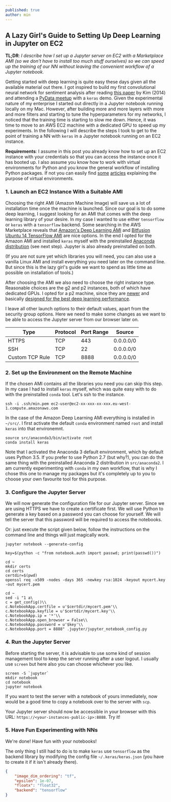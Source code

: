 ```yaml
---
published: true
author: min
---
```


## A Lazy Girl's Guide to Setting Up Deep Learning in Jupyter on EC2

**TL;DR**: _I describe how I set up a Jupyter server on EC2 with a Marketplace AMI (so we don't have to install too much stuff ourselves) so we can speed up the training of our NN without leaving the convenient workflow of a Jupyter notebook._

Getting started with deep learning is quite easy these days given all the available material out there. I got inspired to build my first convolutional neural network for sentiment analysis after reading [this paper](https://arxiv.org/abs/1408.5882) by Kim (2014) and attending a [PyData meetup](http://www.slideshare.net/textkernel/practical-deep-learning-for-nlp) with a `keras` demo. 
Given the experimental nature of my enterprise I started out directly in a Jupyter notebook running locally on my Mac. However, after building more and more layers with more and more filters and starting to tune the hyperparameters for my networks, I noticed that the training time is starting to slow me down. Hence, it was time to move to an AWS EC2 machine with a dedicated GPU to speed up my experiments. In the following I will describe the steps I took to get to the point of training a NN with `keras` in a Jupyter notebook running on an EC2 instance. 

**Requirements**: I assume in this post you already know how to set up an EC2 instance with your credentials so that you can access the instance once it has booted up. I also assume you know how to work with virtual environments for Python and you know the general workflow of installing Python packages. If not you can easily find [some](https://realpython.com/blog/python/python-virtual-environments-a-primer/) [articles](http://www.simononsoftware.com/virtualenv-tutorial-part-2/) explaining the purpose of virtual environments.


### 1. Launch an EC2 Instance With a Suitable AMI

Choosing the right AMI (Amazon Machine Image) will save us a lot of installation time once the machine is launched. Since our goal is to do some deep learning, I suggest looking for an AMI that comes with the deep learning library of your desire. In my case I wanted to use either `tensorflow` or `keras` with a `tensorflow` backend. Some searching in the AWS Marketplace reveals that [Amazon's Deep Learning AMI](https://aws.amazon.com/marketplace/pp/B01M0AXXQB) and [Bitfusion Ubuntu 14 TensorFlow AMI](https://aws.amazon.com/marketplace/pp/B01EYKBEQ0) are nice options. In the end I opted for the Amazon AMI and installed `keras` myself with the preinstalled [Anaconda distribution](https://www.continuum.io/downloads) (see next step). Jupyter is also already preinstalled on both. 

(If you are not sure yet which libraries you will need, you can also use a vanilla Linux AMI and install everything you need later on the command line. But since this is the lazy girl's guide we want to spend as little time as possible on installation of tools.)

After choosing the AMI we also need to choose the right instance type. Reasonable choices are the g2 and p2 instances, both of which have dedicated GPUs. I opted for a p2 machine, since they are [newer](https://aws.amazon.com/blogs/aws/new-p2-instance-type-for-amazon-ec2-up-to-16-gpus/) and basically [designed for the best deep learning performance](http://www.bitfusion.io/2016/11/03/quick-comparison-of-tensorflow-gpu-performance-on-aws-p2-and-g2-instances/).

I leave all other launch options to their default values, apart from the security group options. Here we need to make some changes as we want to be able to access the Jupyter server from our browser later on.

| Type		| Protocol	| Port Range	| Source |
|-----------|-----------|---------------|--------|
| HTTPS		| TCP		| 443			|0.0.0.0/0	|
| SSH		| TCP		| 22			|0.0.0.0/0	|
| Custom TCP Rule	|TCP	|8888		|0.0.0.0/0	|


### 2. Set up the Environment on the Remote Machine

If the chosen AMI contains all the libraries you need you can skip this step. In my case I had to install `keras` myself, which was quite easy with to do with the preinstalled `conda` tool. Let's ssh to the instance.

```shell
ssh -i .ssh/min.pem ec2-user@ec2-xx-xxx-xx-xxx.eu-west-1.compute.amazonaws.com
```

In the case of the Amazon Deep Learning AMI everything is installed in `~/src/`. I first activate the default `conda` environment named `root` and install `keras` into that environemnt. 

```shell
source src/anaconda3/bin/activate root
conda install keras
```

Note that I activated the Anaconda 3 default environment, which by default uses Python 3.5. If you prefer to use Python 2.7 (but why?), you can do the same thing with the preinstalled Anaconda 2 distribution in `src/anaconda2`. I am currently experimenting with `conda` in my own workflow, that is why I chose this one to manage my packages but it's completely up to you to choose your own favourite tool for this purpose.

### 3. Configure the Jupyter Server

We will now generate the configuration file for our Jupyter server. Since we are using HTTPS we have to create a certificate first. We will use Python to generate a key based on a password you can choose for yourself. We will tell the server that this password will be required to access the notebooks. 

Or: just execute the script given below, follow the instructions on the command line and things will just magically work.

```shell
jupyter notebook --generate-config

key=$(python -c "from notebook.auth import passwd; print(passwd())")

cd ~
mkdir certs
cd certs
certdir=$(pwd)
openssl req -x509 -nodes -days 365 -newkey rsa:1024 -keyout mycert.key -out mycert.pem

cd ~
sed -i "1 a\
c = get_config()\\
c.NotebookApp.certfile = u'$certdir/mycert.pem'\\
c.NotebookApp.keyfile = u'$certdir/mycert.key'\\
c.NotebookApp.ip = '*'\\
c.NotebookApp.open_browser = False\\
c.NotebookApp.password = u'$key'\\
c.NotebookApp.port = 8888" .jupyter/jupyter_notebook_config.py
```


### 4. Run the Jupyter Server

Before starting the server, it is advisable to use some kind of session management tool to keep the server running after a user logout. I usually use `screen` but here also you can choose whichever you like.

```shell
screen -S `jupyter`
mkdir notebook
cd notebook
jupyter notebook
```

If you want to test the server with a notebook of yours immediately, now would be a good time to copy a notebook over to the server with `scp`. 

Your Jupyter server should now be accessible in your browser with this URL: `https://<your-instances-public-ip>:8888`. Try it!


### 5. Have Fun Experimenting with NNs

We're done! Have fun with your notebooks!

The only thing I still had to do is to make `keras` use `tensorflow` as the backend library by modifying the config file `~/.keras/keras.json` (you have to create it if it isn't already there). 

```json
{
    "image_dim_ordering": "tf",
    "epsilon": 1e-07,
    "floatx": "float32",
    "backend": "tensorflow"
}
```
